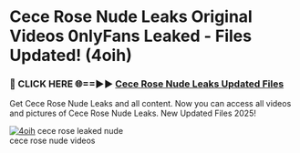 # Cece Rose Nude Leaks Original Videos 0nlyFans Leaked - Files Updated! (4oih)

<h3>🔴 CLICK HERE 🌐==►► <a href="https://tinyurl.com/52m3yx9h" rel="nofollow">Cece Rose Nude Leaks Updated Files</a></h3>

Get Cece Rose Nude Leaks and all content. Now you can access all videos and pictures of Cece Rose Nude Leaks. New Updated Files 2025!

[![4oih](https://i.imgur.com/TnHtlc8.gif)](https://tinyurl.com/52m3yx9h)
cece rose leaked nude<br>
cece rose nude videos